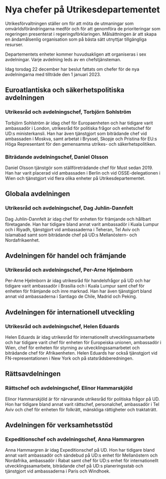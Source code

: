 # Nya chefer på Utrikesdepartementet

Utrikesförvaltningen ställer om för att möta de utmaningar som omvärldsförändringarna medför och för att genomföra de prioriteringar som regeringen presenterat i regeringsförklaringen. Målsättningen är att skapa en ändamålsenlig organisation som på bästa sätt utnyttjar tillgängliga resurser.

Departementets enheter kommer huvudsakligen att organiseras i sex avdelningar. Varje avdelning leds av en chefstjänsteman.

Idag torsdag 22 december har beslut fattats om chefer för de nya avdelningarna med tillträde den 1 januari 2023.



## Euroatlantiska och säkerhetspolitiska avdelningen

### Utrikesråd och avdelningschef, Torbjörn Sohlström

Torbjörn Sohlström är idag chef för Europaenheten och har tidigare varit ambassadör i London, utrikesråd för politiska frågor och enhetschef för UD:s ministerkansli. Han har även tjänstgjort som biträdande chef vid ambassaden i Moskva, samt arbetat i Bryssel, Skopje och Pristina för EU:s Höga Representant för den gemensamma utrikes- och säkerhetspolitiken.

### Biträdande avdelningschef, Daniel Olsson

Daniel Olsson tjänstgör som ställföreträdande chef för Must sedan 2019. Han har varit placerad vid ambassaden i Berlin och vid OSSE-delegationen i Wien och tjänstgjort vid flera olika enheter på Utrikesdepartementet.

## Globala avdelningen

### Utrikesråd och avdelningschef, Dag Juhlin-Dannfelt

Dag Juhlin-Dannfelt är idag chef för enheten för främjande och hållbart företagande. Han har tidigare bland annat varit ambassadör i Kuala Lumpur och i Riyadh, tjänstgjort vid ambassaderna i Teheran, Tel Aviv och Islamabad samt som biträdande chef på UD:s Mellanöstern- och Nordafrikaenhet.

## Avdelningen för handel och främjande

### Utrikesråd och avdelningschef, Per-Arne Hjelmborn

Per-Arne Hjelmborn är idag utrikesråd för handelsfrågor på UD och har tidigare varit ambassadör i Brasilia och i Kuala Lumpur samt chef för enheten för främjande och inre marknad. Han har även tjänstgjort bland annat vid ambassaderna i Santiago de Chile, Madrid och Peking.

## Avdelningen för internationell utveckling

### Utrikesråd och avdelningschef, Helen Eduards

Helen Eduards är idag utrikesråd för internationellt utvecklingssamarbete och har tidigare varit chef för enheten för Europeiska unionen, ambassadör i Wien, chef för enheten för styrning av utvecklingssamarbetet och biträdande chef för Afrikaenheten. Helen Eduards har också tjänstgjort vid FN-representationen i New York och på statsrådsberedningen.

## Rättsavdelningen

### Rättschef och avdelningschef, Elinor Hammarskjöld

Elinor Hammarskjöld är för närvarande utrikesråd för politiska frågor på UD. Hon har tidigare bland annat varit rättschef, personalchef, ambassadör i Tel Aviv och chef för enheten för folkrätt, mänskliga rättigheter och traktaträtt.

## Avdelningen för verksamhetsstöd

### Expeditionschef och avdelningschef, Anna Hammargren

Anna Hammargren är idag Expeditionschef på UD. Hon har tidigare bland annat varit ambassadör och sändebud på UD:s enhet för Mellanöstern och Nordafrika, ambassadör i Rabat samt chef för UD:s enhet för internationellt utvecklingssamarbete, biträdande chef på UD:s planeringsstab och tjänstgjort vid ambassaderna i Paris och Windhoek.
